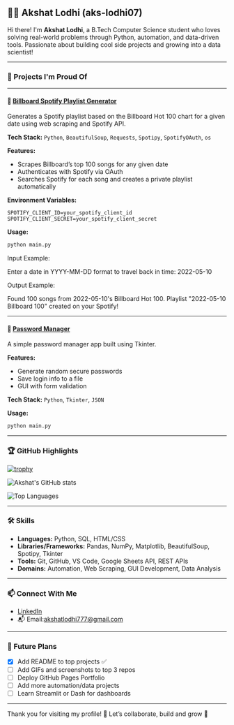 ## 👨‍💻 Akshat Lodhi (aks-lodhi07)

Hi there! I'm **Akshat Lodhi**, a B.Tech Computer Science student who loves solving real-world problems through Python, automation, and data-driven tools. Passionate about building cool side projects and growing into a data scientist!

---

### 🚀 Projects I'm Proud Of
---

#### 🎵 [Billboard Spotify Playlist Generator](https://github.com/aks-lodhi07/billboard-spotify-playlist-generator)
Generates a Spotify playlist based on the Billboard Hot 100 chart for a given date using web scraping and Spotify API.

**Tech Stack:** `Python`, `BeautifulSoup`, `Requests`, `Spotipy`, `SpotifyOAuth`, `os`

**Features:**
- Scrapes Billboard’s top 100 songs for any given date
- Authenticates with Spotify via OAuth
- Searches Spotify for each song and creates a private playlist automatically

**Environment Variables:**
```env
SPOTIFY_CLIENT_ID=your_spotify_client_id  
SPOTIFY_CLIENT_SECRET=your_spotify_client_secret

```

**Usage:**

```bash
python main.py
```

Input Example:

Enter a date in YYYY-MM-DD format to travel back in time: 2022-05-10

Output Example:

Found 100 songs from 2022-05-10's Billboard Hot 100.
Playlist "2022-05-10 Billboard 100" created on your Spotify!

---

#### 🔐 [Password Manager](https://github.com/aks-lodhi07/password-manager)

A simple password manager app built using Tkinter.

**Features:**

* Generate random secure passwords
* Save login info to a file
* GUI with form validation

**Tech Stack:** `Python`, `Tkinter`, `JSON`

**Usage:**

```bash
python main.py
````

---

### 🏆 GitHub Highlights

[![trophy](https://github-profile-trophy.vercel.app/?username=aks-lodhi07\&theme=onedark\&column=6)](https://github.com/ryo-ma/github-profile-trophy)

![Akshat's GitHub stats](https://github-readme-stats.vercel.app/api?username=aks-lodhi07\&show_icons=true\&theme=github_dark)

![Top Languages](https://github-readme-stats.vercel.app/api/top-langs/?username=aks-lodhi07\&layout=compact\&theme=monokai)

---

### 🛠 Skills

* **Languages:** Python, SQL, HTML/CSS
* **Libraries/Frameworks:** Pandas, NumPy, Matplotlib, BeautifulSoup, Spotipy, Tkinter
* **Tools:** Git, GitHub, VS Code, Google Sheets API, REST APIs
* **Domains:** Automation, Web Scraping, GUI Development, Data Analysis

---

### 📫 Connect With Me

* [LinkedIn](https://www.linkedin.com/in/akshat-lodhi-561107287)
* 📬 Email:akshatlodhi777@gmail.com

---

### 📌 Future Plans

* [x] Add README to top projects ✅
* [ ] Add GIFs and screenshots to top 3 repos
* [ ] Deploy GitHub Pages Portfolio
* [ ] Add more automation/data projects
* [ ] Learn Streamlit or Dash for dashboards

---

Thank you for visiting my profile! 🌟
Let’s collaborate, build and grow 🚀
